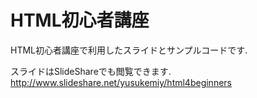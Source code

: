 HTML初心者講座
==============
HTML初心者講座で利用したスライドとサンプルコードです.

スライドはSlideShareでも閲覧できます. http://www.slideshare.net/yusukemiy/html4beginners
